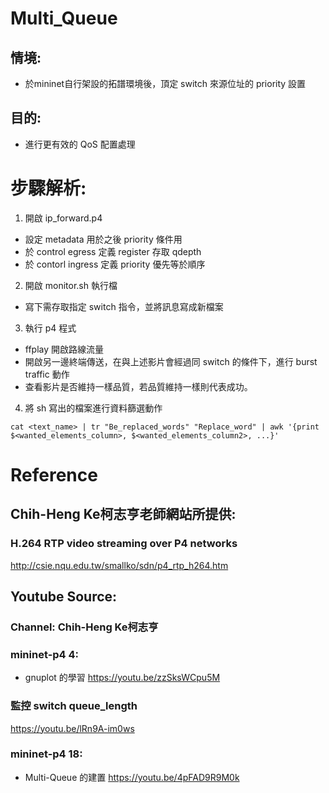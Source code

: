 # Multi_Queue
## 情境:
* 於mininet自行架設的拓譜環境後，頂定 switch 來源位址的 priority 設置
## 目的: 
* 進行更有效的 QoS 配置處理


# 步驟解析:
1. 開啟 ip_forward.p4 
* 設定 metadata 用於之後 priority 條件用
* 於 control egress 定義 register 存取 qdepth
* 於 contorl ingress 定義 priority 優先等於順序

2. 開啟 monitor.sh 執行檔
* 寫下需存取指定 switch 指令，並將訊息寫成新檔案

3. 執行 p4 程式
* ffplay 開啟路線流量
* 開啟另一邊終端傳送，在與上述影片會經過同 switch 的條件下，進行 burst traffic 動作
* 查看影片是否維持一樣品質，若品質維持一樣則代表成功。

4. 將 sh 寫出的檔案進行資料篩選動作
```shell
cat <text_name> | tr "Be_replaced_words" "Replace_word" | awk '{print $<wanted_elements_column>, $<wanted_elements_column2>, ...}'
```









# Reference

## Chih-Heng Ke柯志亨老師網站所提供:
### H.264 RTP video streaming over P4 networks
http://csie.nqu.edu.tw/smallko/sdn/p4_rtp_h264.htm
## Youtube Source:
### Channel: Chih-Heng Ke柯志亨
### mininet-p4 4:
* gnuplot 的學習
https://youtu.be/zzSksWCpu5M
### 監控 switch queue_length
https://youtu.be/lRn9A-im0ws
### mininet-p4 18:
* Multi-Queue 的建置
https://youtu.be/4pFAD9R9M0k
